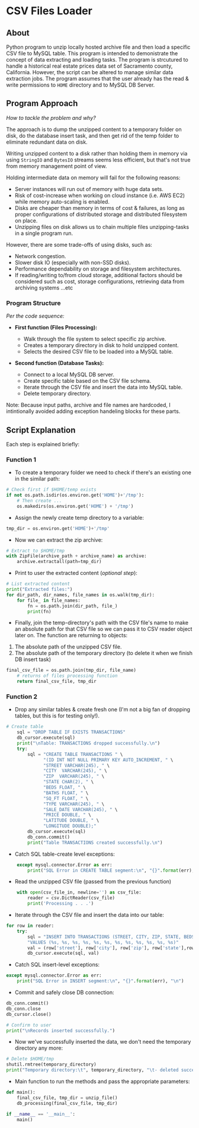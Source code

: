 # CSV Files Loader

## About

Python program to unzip locally hosted archive file and then load a specific CSV file to MySQL table. This program is intended to demonistrate the concept of data extracting and loading tasks. The program is strcutured to handle a historical real estate prices data set of Sacramento county, California. However, the script can be altered to manage similar data extraction jobs. The program assumes that the user already has the read & write permissions to `HOME` directory and to MySQL DB Server.

## Program Approach

_How to tackle the problem and why?_

The approach is to dump the unzipped content to a temporary folder on disk, do the database insert task, and then get rid of the temp folder to eliminate redundant data on disk.

Writing unzipped content to a disk rather than holding them in memory via using `StringIO` and `BytesIO` streams seems less efficient, but that's not true from memory management point of view.

Holding intermediate data on memory will fail for the following reasons:

- Server instances will run out of memory with huge data sets.
- Risk of cost-increase when working on cloud instance (i.e. AWS EC2) while memory auto-scaling is enabled.
- Disks are cheaper than memory in terms of cost & failures, as long as proper configurations of distributed storage and distributed filesystem on place.
- Unzipping files on disk allows us to chain multiple files unzipping-tasks in a single program run.

However, there are some trade-offs of using disks, such as:

- Network congestion.
- Slower disk IO (especially with non-SSD disks).
- Performance dependability on storage and filesystem architectures.
- If reading/writing to/from cloud storage, additional factors should be considered such as cost, storage configurations, retrieving data from archiving systems ...etc

### Program Structure

_Per the code sequence:_

- **First function (Files Processing):**

  - Walk through the file system to select specific zip archive.
  - Creates a temporary directory in disk to hold unzipped content.
  - Selects the desired CSV file to be loaded into a MySQL table.

- **Second function (Database Tasks):**
  - Connect to a local MySQL DB server.
  - Create specific table based on the CSV file schema.
  - Iterate through the CSV file and insert the data into MySQL table.
  - Delete temporary directory.

Note: Because input paths, archive and file names are hardcoded, I intintionally avoided adding exception handeling blocks for these parts.

## Script Explanation

Each step is explained briefly:

### Function 1

- To create a temporary folder we need to check if there's an existing one in the similar path:

```python
# Check first if $HOME/temp exists
if not os.path.isdir(os.environ.get('HOME')+'/tmp'):
    # Then create ...
    os.makedirs(os.environ.get('HOME') + '/tmp')
```

- Assign the newly create temp directory to a variable:

```python
tmp_dir = os.environ.get('HOME')+'/tmp'
```

- Now we can extract the zip archive:

```python
# Extract to $HOME/tmp
with ZipFile(archive_path + archive_name) as archive:
    archive.extractall(path=tmp_dir)
```

- Print to user the extracted content (_optional step_):

```python
# List extracted content
print("Extracted files:")
for dir_path, dir_names, file_names in os.walk(tmp_dir):
    for file_ in file_names:
        fn = os.path.join(dir_path, file_)
        print(fn)
```

- Finally, join the temp-directory's path with the CSV file's name to make an absolute path for that CSV file so we can pass it to CSV reader object later on. The function are returning to objects:

1. The absolute path of the unzipped CSV file.
2. The absolute path of the temporary directory (to delete it when we finish DB insert task)

```python
final_csv_file = os.path.join(tmp_dir, file_name)
    # returns of files processing function
    return final_csv_file, tmp_dir
```

### Function 2

- Drop any similar tables & create fresh one (I'm not a big fan of dropping tables, but this is for testing only!).

```python
# Create table
    sql = "DROP TABLE IF EXISTS TRANSACTIONS"
    db_cursor.execute(sql)
    print("\nTable: TRANSACTIONS dropped successfully.\n")
    try:
        sql = "CREATE TABLE TRANSACTIONS " \
              "(ID INT NOT NULL PRIMARY KEY AUTO_INCREMENT, " \
              "STREET VARCHAR(245), " \
              "CITY  VARCHAR(245), " \
              "ZIP  VARCHAR(245), " \
              "STATE CHAR(2), " \
              "BEDS FLOAT, " \
              "BATHS FLOAT, " \
              "SQ_FT FLOAT, " \
              "TYPE VARCHAR(245), " \
              "SALE_DATE VARCHAR(245), " \
              "PRICE DOUBLE, " \
              "LATITUDE DOUBLE, " \
              "LONGITUDE DOUBLE);"
        db_cursor.execute(sql)
        db_conn.commit()
        print("Table TRANSACTIONS created successfully.\n")
```

- Catch SQL table-create level exceptions:

```python
    except mysql.connector.Error as err:
        print("SQL Error in CREATE TABLE segment:\n", "{}".format(err), "\n")
```

- Read the unzipped CSV file (passed from the previous function)

```python
    with open(csv_file_in, newline='') as csv_file:
        reader = csv.DictReader(csv_file)
        print('Processing . . .')
```

- Iterate through the CSV file and insert the data into our table:

```python
for row in reader:
    try:
        sql = "INSERT INTO TRANSACTIONS (STREET, CITY, ZIP, STATE, BEDS, BATHS, SQ_FT, TYPE, SALE_DATE, PRICE, LATITUDE, LONGITUDE) " \
        "VALUES (%s, %s, %s, %s, %s, %s, %s, %s, %s, %s, %s, %s)"
        val = (row['street'], row['city'], row['zip'], row['state'],row['beds'], row['baths'], row['sq__ft'], row['type'],row['sale_date'], row['price'], row['latitude'], row['longitude'])
        db_cursor.execute(sql, val)
```

- Catch SQL insert-level exceptions:

```python
except mysql.connector.Error as err:
    print("SQL Error in INSERT segment:\n", "{}".format(err), "\n")
```

- Commit and safely close DB connection:

```python
db_conn.commit()
db_conn.close
db_cursor.close()

# Confirm to user
print("\nRecords inserted successfully.")
```

- Now we've successfully inserted the data, we don't need the temporary directory any more:

```python
# Delete $HOME/tmp
shutil.rmtree(temporary_directory)
print("Temporary directory:\t", temporary_directory, "\t- deleted successfully")
```

- Main function to run the methods and pass the appropriate parameters:

```python
def main():
    final_csv_file, tmp_dir = unzip_file()
    db_processing(final_csv_file, tmp_dir)

if __name__ == '__main__':
    main()
```
